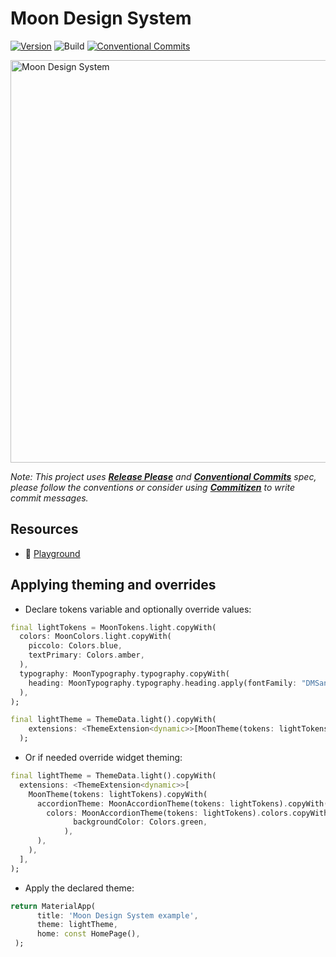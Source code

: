 # Moon Design System

[![Version](https://img.shields.io/pub/v/moon_design.svg)](https://pub.dev/packages/moon_design) ![Build](https://github.com/coingaming/moon_flutter/actions/workflows/analyze_and_test.yml/badge.svg) [![Conventional Commits](https://img.shields.io/badge/Conventional%20Commits-1.0.0-%23FE5196?logo=conventionalcommits&logoColor=white)](https://conventionalcommits.org)

<img width="644" alt="Moon Design System" src="https://user-images.githubusercontent.com/232199/133601344-e63bd62f-dd0f-47a1-9d1e-b5cb065e5a90.png">

_Note: This project uses **[Release Please](https://github.com/googleapis/release-please)** and **[Conventional Commits](https://www.conventionalcommits.org/en/v1.0.0/)** spec, please follow the conventions or consider using **[Commitizen](https://github.com/commitizen/cz-cli)**
to write commit messages._

## Resources

- 📱 [Playground](https://flutter.moon.io)

## Applying theming and overrides

- Declare tokens variable and optionally override values:

```dart
final lightTokens = MoonTokens.light.copyWith(
  colors: MoonColors.light.copyWith(
    piccolo: Colors.blue,
    textPrimary: Colors.amber,
  ),
  typography: MoonTypography.typography.copyWith(
    heading: MoonTypography.typography.heading.apply(fontFamily: "DMSans"),
  ),
);

final lightTheme = ThemeData.light().copyWith(
    extensions: <ThemeExtension<dynamic>>[MoonTheme(tokens: lightTokens)],
  );
```

- Or if needed override widget theming:

```dart
final lightTheme = ThemeData.light().copyWith(
  extensions: <ThemeExtension<dynamic>>[
    MoonTheme(tokens: lightTokens).copyWith(
      accordionTheme: MoonAccordionTheme(tokens: lightTokens).copyWith(
        colors: MoonAccordionTheme(tokens: lightTokens).colors.copyWith(
              backgroundColor: Colors.green,
            ),
      ),
    ),
  ],
);
```

- Apply the declared theme:

```dart
return MaterialApp(
      title: 'Moon Design System example',
      theme: lightTheme,
      home: const HomePage(),
 );
```
